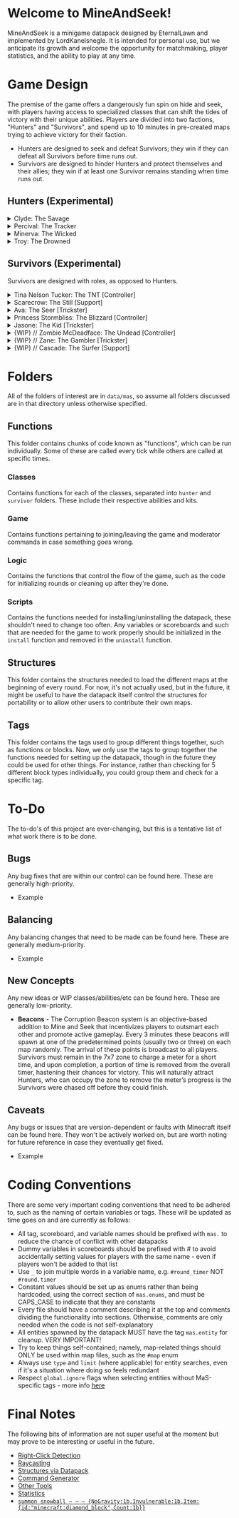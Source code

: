 
# Welcome to MineAndSeek!

MineAndSeek is a minigame datapack designed by EternalLawn and implemented by LordKanelsnegle. It is intended for personal use, but we anticipate its growth and welcome the opportunity for matchmaking, player statistics, and the ability to play at any time.

# Game Design

The premise of the game offers a dangerously fun spin on hide and seek, with players having access to specialized classes that can shift the tides of victory with their unique abilities. Players are divided into two factions, "Hunters" and "Survivors", and spend up to 10 minutes in pre-created maps trying to achieve victory for their faction. 
- Hunters are designed to seek and defeat Survivors; they win if they can defeat all Survivors before time runs out.
- Survivors are designed to hinder Hunters and protect themselves and their allies; they win if at least one Survivor remains standing when time runs out.

## Hunters (Experimental)

<details>
  <summary>Clyde: The Savage</summary>
  
  > Once a hardworking family man and butcher, now a raging figure driven by an indiscriminate desire to do what butchers do best. Simple to play, hard to escape.
  
  > **Weapon - The Cleaver**
  <br>High Damage Axe (Iron)
  
  > **Passive - Bloodlust**
  <br>Can hear the heartbeat of nearby Survivors and gains a 20% speed boost when close. 
  <br>*“Your heart is stricken. My footsteps quicken.”*
  
  > **Active - Unrelenting**
  <br>Enter a state of rage which gives you 20% speed, apply bleeding damage, and makes you temporarily immune to debuffs for 8s. (CD: 40s) 
  <br>*“Death couldn’t stop me. Did you think you could?”*
  
  > **Ultimate - Scream for Me**
  <br>Spread a nightmare-inducing Paranoia effect to all Survivors, blinding them and scrambling their senses for 8 seconds. 
  <br>*“Squeal for me, piggies!”*
</details>

<details>
  <summary>Percival: The Tracker</summary>
  
  > Originally a caretaker of the forest, he watched as The Corruption slowly mutated his animal companions into horrific zombies but cared for them all the same. After witnessing a group of Survivors hunting them down, he swore that the hunters would become the hunted. Silent as a breeze, deadly as a storm. 
  
  > **Weapon - Shadowstrike, Ol' Reliable**
  <br>Medium Damage Bow, Low Damage Sword (Wooden)
  
  > **Passive - Eagle's Eye**
  <br>All arrows reveal targets and prevent healing for 1 second.
  <br>*“Justice is blind, but I am not.”*
  
  > **Active - Ensared**
  <br>Plant a trap at your position and enter stealth for a brief period. Trap placement is permanent until detonated or until the skill is used again, and stealth lasts 5 seconds. Traps root and reveal victims within range for 2 seconds. (CD: 30s).
  <br>*“Don’t scream too much.”*
  
  > **Ultimate - You Can't Hide**
  <br>Fire a global, wide, wall-piercing shot that deals tremendous damage to all unfortunate enough to be caught in its path.
  <br>*“You don’t deserve to live.”*
</details>

<details>
  <summary>Minerva: The Wicked</summary>
  
  > A proud, fallen queen who was blood-bound to protect thousands of lives - she ruined all of them. A master manipulator who can get even the dead to do her bidding, she thrives off the power her subjects provide. Tricky and oppressive when left unchecked.
  
  > **Weapon - Black Scythe**
  <br>Low Damage Hoe (Netherite)
  
  > **Passive - Eerie Presence**
  <br>The game starts with zombies scattered around the map. Summon a Zombie at your position every 30 seconds. Your zombies are revealed to you and will attack Survivors. 
  <br>*“If only I were you, so that I too could serve such a beautiful queen.”*
  
  > **Active - Soul Release**
  <br>Teleport to a zombie that you are looking at, consuming it in the process. Spawn a zombie where you were standing originally. (CD: 20s). 
  <br>*“You are dismissed.”*
  
  > **Ultimate - For the Queen!**
  <br> Spawn a bloodthirsty creeper directly behind every Survivor. These minions have increased speed and will explode to deal high damage. They last for 10 seconds. 
  <br>*“Seek and destroy.”*
</details>

<details>
  <summary>Troy: The Drowned</summary>
  
  > A man of the sea, he assumed her tides could protect him from The Corruption. He gathered all of his loved ones onto his boat and sailed off, safe at last - only to find that he was gravely mistaken. His command of the waves was all that remained.
  
  > **Weapon - The Kraken**
  <br>Low Damage Trident
  
  > **Passive - Downpour**
  <br>The map remains in a perpetual downfall. Experience no slowdown in water.
  <br>*“A cloud hangs over us all.”*
  
  > **Active - Kraken's Propulsion**
  <br>Hold your trident to charge it while exposed to water. Dash in the direction you are facing, proportional to the charge time. (CD: 20s). 
  <br>*“You can't escape the Kraken.”*
  
  > **Ultimate - Phantom Flood**
  <br> Leave a trail of water wherever you walk for 20 seconds. 
  <br>*“Wash them away.”*
</details>

## Survivors (Experimental)
Survivors are designed with roles, as opposed to Hunters.

<details>
  <summary>Tina Nelson Tucker: The TNT [Controller]</summary>
  
  > Science gave mankind the power to reach for the stars, but also to inevitably crash and burn. Too bad Tina forgot the first part. The tools she made as a nuclear engineer for the government failed to stop Aurora, but what better way to make up for it than destroying everything the Corruption brought with it?
  
  > **Weapon - Sparky**
  <br>Flint and Steel
  
  > **Passive - Crackhead Energy**
  <br>Your alchemical genius (or craziness) allows you to craft another potion while crouching for 8 seconds. 
  <br>*“I dunno who Geneva is but she better get her convention up on outta here.”*
  
  > **Active - Bubbly Boys**
  <br>Throw a mysterious concoction that slows Hunters by 50% and reduces their damage by 50% for 5s; also deals damage to enemy deployables. Can hold up to 3. 
  <br>*“How z’at taste?”*
  
  > **Ultimate - Fat Man**
  <br>Drop a hazardous bomb, causing all afflicted Hunters to become dizzy and eventually black out. They awake 3 seconds later, back at their spawnpoint. 
  <br>*“Smell that? Me neither! My nose don’t work.”*
 
</details>

<details>
  <summary>Scarecrow: The Still [Support]</summary>
  
  > A passionate and extremely talented farmer who gets into his work – REALLY into his work. The last in a long line of agricultural geniuses, he watched as the Terrorforming soiled the land and caused untamed beasts to desecrate his family’s hard work. He now takes it upon himself to patiently stand among the Survivors’ much-needed crops from sunrise to sunset and protects them with his life, while ending the life of any that test his patience. 
  
  > **Weapon - Wooden Arm**
  <br>Stick
  
  > **Passive - Undying Patience**
  <br>Grant self and nearby allies 20% armor. If a hunter deals 5 hearts of your health worth of damage to you, they are stunned for 1s. 
  <br>*“The seed of protection has been planted, and I will watch it grow.”*
  
  > **Active - Wind Dance**
  <br>Heal yourself and nearby allies in a large range for 3 hearts. They gain 50% additional damage reduction. (CD: 40). 
  <br>*“I shall protect the harvest.”*
  
  > **Ultimate - One For All**
  <br>Root yourself into the ground, granting all other Survivors immunity to damage and debuffs for 8 seconds. Reveals you to all Hunters.
  <br>*“Here to defend. Here to stay.”*
 
</details>

<details>
  <summary>Ava: The Seer [Trickster]</summary>
  
  > Blinded and cast out as a child, she roamed the forest until she knew every nook of every tree. The animals and spirits were merciful to her when her life wasn’t, becoming her new family. Once she became 18, she decided she was strong enough to seek her brother who unbeknown to her had become a Hunter. Perhaps it’s a blessing that she cannot see how her world was corrupted.
  
  > **Weapon - Agony**
  <br>Bow
  
  > **Passive - Eye for an Eye**
  <br>Your weapon shots inflict Blindness on Hunters for 1 second. 
  <br>*“I may have lost sight, but I still have vision.”*
  
  > **Active - Guide Me**
  <br>Spawn a sentry Hawk in your location, capped at two Hawks. Hawks reveal nearby Hunters until destroyed, then heal all Survivors for 2 hearts. (CD: 30s). 
  <br>*“Please, be my eyes.”*
  
  > **Ultimate - The Overseer**
  <br>Spawn an sentry Bear behind a random Hunter. The Bear has high health and prevents Hunters from using their abilities until killed or after 20 seconds.
  <br>*“Guardian, stall them!”*
 
</details>

<details>
  <summary>Princess Stormbliss: The Blizzard [Controller]</summary>
  
  > The daughter of a queen who ruled through fear and tyranny, she now seeks to chill the flames of destruction caused by not only the Corruption, but her mother too.
  
  > **Weapon - Snowballs**
  <br>Snowballs
  
  > **Passive - Permafrost**
  <br>Your snowballs knockback and slow Hunters by 25% for 1 second. 
  <br>*“You’ve bathed the world in red, now I will bathe it in white.”*
  
  > **Active - Loyal Subjects**
  <br>Summon a loyal snowman who runs up to nearby Hunters and explodes, freezing them for 2 seconds. (CD: 40). 
  <br>*“Freeze them in time.”*
  
  > **Ultimate - White Blood**
  <br>Call upon your winter powers to summon a blizzard that follows Hunters, slowing them and obscuring their vision for 10 seconds. 
  <br>*“Your hearts are frozen.”*
 
</details>

<details>
  <summary>Jasone: The Kid [Trickster]</summary>
  
  > A kid from a poor family with nothing but the clothes on his back and lightning running through his veins. He grew up aspiring to become an athlete and becoming famous enough to pull his family out of the gutter; now the corruption may have taken his family, but not his energy. They say lightning doesn’t strike in the same place twice, but that’s because they haven’t seen Jasone.
  
  > **Weapon - Ego**
  <br>Blaze Rod
  
  > **Passive - Adrenaline Rush**
  <br>Gain a speed boost when hit and reveal the Hunter who attacked you for 2 seconds.
  <br>*“Adrenaline is the only performance drug I need.”*
  
  > **Active - Spark Mark**
  <br>Plant a Mark at your position and gain movement speed for 6 seconds. Reactivating the skill within this duration returns you to your Mark. (CD: 40s)
  <br>*“On your marks... get set... go!”*
  
  > **Ultimate - Flash**
  <br>Channel the vengeance of your ancestors to strike all Hunters on the map with searing Lightning, stunning them for 1 second, and increasing your speed for each Hunter hit for 8 seconds.
  <br>*“Say cheese!”*
 
</details>

<details>
  <summary>{WIP} // Zombie McDeadface: The Undead [Controller]</summary>
  
  > WIP
  
  > **Weapon - These Hands:**
  <br>Rotten Flesh
  
  > **Passive - Bloodlust**
  <br>Your ability does not have a cooldown and instead uses 4 hearts of health. If Hunters are successfully hit by your ability, you gain 2 hearts for every Hunter hit. 
  
  > **Active - Why is it Spicy?**
  <br>Fire a large wall-piercing beam of energy that inflicts Nausea and Slows all Hunters in its path for 5 seconds. This also damages deployables. *“Pardon me.”*
  
  > **Ultimate - Table Turner**
  <br>Turn all Hunters into Zombies for 5 seconds. *“Have a taste of your own medicine!”*
 
</details>

<details>
  <summary>{WIP} // Zane: The Gambler [Trickster]</summary>
  
  > WIP
  
  > **Weapon - Bang for your Buck**
  <br>Gun (Crossbow)
  
  > **Passive - **
  <br>WIP
  
  > **Active - Test of Fate**
  <br>Heal for 1 heart, then flip a coin, if it’s heads reveal all hunters on the map for 4 seconds, if it’s tails you are revealed for 1 second. (CD: 30s)
  
  > **Ultimate - Stock Exchange**
  <br>All Hunters have their positions swapped, then you swap places with one of those Hunters and grant all Hunters nausea for 5 seconds. *“It’s your problem now.”*
 
</details>

<details>
  <summary>{WIP} // Cascade: The Surfer [Support]</summary>
  
  > WIP
  
  > **Weapon - Finny**
  <br>Fish
  
  > **Passive - My Dude**
  <br>The spirit of your dolphin buddy watches over you and your nearby allies, regenerating 1 heart of health every 20 seconds.
  
  > **Active - Fintastic!**
  <br>Summon the spirit of Fin who hovers on the spot, granting nearby allies 20% movement speed and regenerates 1 every 10 seconds, this only applies to allies in range. (CD: 40s).
  
  > **Ultimate - Dolphin Rush**
  <br>Summon a spirit of Fin over the shoulders of you and your allies. He protects them by healing them for 1 heart every second, attacking nearby deployables and Hunters with water projectiles, and grants Haste for 8 seconds.
 
</details>


# Folders

All of the folders of interest are in `data/mas`, so assume all folders discussed are in that directory unless otherwise specified.

## Functions

This folder contains chunks of code known as "functions", which can be run individually. Some of these are called every tick while others are called at specific times.

### Classes
Contains functions for each of the classes, separated into `hunter` and `survivor` folders. These include their respective abilities and kits.

### Game
Contains functions pertaining to joining/leaving the game and moderator commands in case something goes wrong.

### Logic
Contains the functions that control the flow of the game, such as the code for initializing rounds or cleaning up after they're done.

### Scripts
Contains the functions needed for installing/uninstalling the datapack, these shouldn't need to change too often. Any variables or scoreboards and such that are needed for the game to work properly should be initialized in the `install` function and removed in the `uninstall` function.

## Structures

This folder contains the structures needed to load the different maps at the beginning of every round. For now, it's not actually used, but in the future, it might be useful to have the datapack itself control the structures for portability or to allow other users to contribute their own maps.

## Tags

This folder contains the tags used to group different things together, such as functions or blocks. Now, we only use the tags to group together the functions needed for setting up the datapack, though in the future they could be used for other things. For instance, rather than checking for 5 different block types individually, you could group them and check for a specific tag.


# To-Do

The to-do's of this project are ever-changing, but this is a tentative list of what work there is to be done.

## Bugs

Any bug fixes that are within our control can be found here. These are generally high-priority.
- Example

## Balancing

Any balancing changes that need to be made can be found here. These are generally medium-priority.
- Example

## New Concepts

Any new ideas or WIP classes/abilities/etc can be found here. These are generally low-priority.
- **Beacons** - The Corruption Beacon system is an objective-based addition to Mine and Seek that incentivizes players to outsmart each other and promote active gameplay. Every 3 minutes these beacons will spawn at one of the predetermined points (usually two or three) on each map randomly. The arrival of these points is broadcast to all players. Survivors must remain in the 7x7 zone to charge a meter for a short time, and upon completion, a portion of time is removed from the overall timer, hastening their chances for victory. This will naturally attract Hunters, who can occupy the zone to remove the meter’s progress is the Survivors were chased off before they could finish.

## Caveats
Any bugs or issues that are version-dependent or faults with Minecraft itself can be found here. They won't be actively worked on, but are worth noting for future reference in case they eventually get fixed.
- Example

# Coding Conventions

There are some very important coding conventions that need to be adhered to, such as the naming of certain variables or tags. These will be updated as time goes on and are currently as follows:
- All tag, scoreboard, and variable names should be prefixed with `mas.` to reduce the chance of conflict with other datapacks
- Dummy variables in scoreboards should be prefixed with # to avoid accidentally setting values for players with the same name - even if players won't be added to that list
- Use `_` to join multiple words in a variable name, e.g. `#round_timer` NOT `#round.timer`
- Constant values should be set up as enums rather than being hardcoded, using the correct section of `mas.enums`, and must be CAPS_CASE to indicate that they are constants
- Every file should have a comment describing it at the top and comments dividing the functionality into sections. Otherwise, comments are only needed when the code is not self-explanatory
- All entities spawned by the datapack MUST have the tag `mas.entity` for cleanup. VERY IMPORTANT!
- Try to keep things self-contained; namely, map-related things should ONLY be used within map files, such as the `#map` enum
- Always use `type` and `limit` (where applicable) for entity searches, even if it's a situation where doing so feels redundant
- Respect `global.ignore` flags when selecting entities without MaS-specific tags - more info [here](https://mc-datapacks.github.io/en/conventions/global_ignoring_tag.html)

# Final Notes

The following bits of information are not super useful at the moment but may prove to be interesting or useful in the future.
- [Right-Click Detection](https://www.youtube.com/watch?v=xcOw4conrVM)
- [Raycasting](https://www.youtube.com/watch?v=RTRYfrli8GU)
- [Structures via Datapack](https://www.youtube.com/watch?v=kzme5WV0plM)
- [Command Generator](https://mcstacker.net/)
- [Other Tools](https://misode.github.io/)
- [Statistics](https://minecraft.fandom.com/wiki/Statistics#List_of_custom_statistic_names)
- [`summon snowball ~ ~ ~ {NoGravity:1b,Invulnerable:1b,Item:{id:"minecraft:diamond_block",Count:1b}}`](https://gyazo.com/4f60726046654ec8e1d7780622466bdb)
